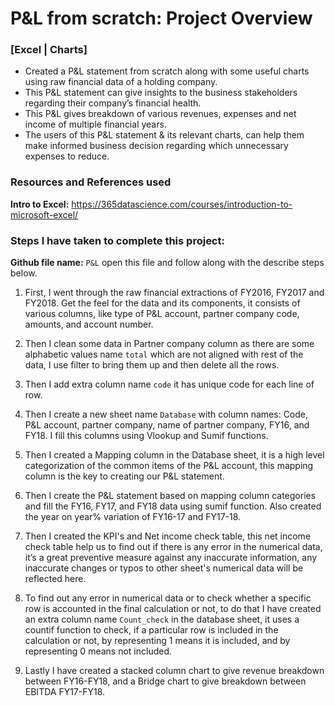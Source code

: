 # P&L from scratch: Project Overview
### [Excel | Charts]
* Created a P&L statement from scratch along with some useful charts using raw financial data of a holding company.
* This P&L statement can give insights to the business stakeholders regarding their company’s financial health.
* This P&L gives breakdown of various revenues, expenses and net income of multiple financial years.
* The users of this P&L statement & its relevant charts, can help them make informed business decision regarding which unnecessary expenses to reduce.

### Resources and References used
**Intro to Excel:** https://365datascience.com/courses/introduction-to-microsoft-excel/

### Steps I have taken to complete this project:
**Github file name:** `P&L` open this file and follow along with the describe steps below.

1. First, I went through the raw financial extractions of FY2016, FY2017 and FY2018. Get the feel for the data and its components, it consists of various columns, like type of P&L account, partner company code, amounts, and account number.

2. Then I clean some data in Partner company column as there are some alphabetic values name `total` which are not aligned with rest of the data, I use filter to bring them up and then delete all the rows.

3. Then I add extra column name `code` it has unique code for each line of row.

4. Then I create a new sheet name `Database` with column names: Code, P&L account, partner company, name of partner company, FY16, and FY18. I fill this columns using Vlookup and Sumif functions.

5. Then I created a Mapping column in the Database sheet, it is a high level categorization of the common items of the P&L account, this mapping column is the key to creating our P&L statement.

6. Then I create the P&L statement based on mapping column categories and fill the FY16, FY17, and FY18 data using sumif function. Also created the year on year% variation of FY16-17 and FY17-18. 

7. Then I created the KPI's and Net income check table, this net income check table help us to find out if there is any error in the numerical data, it’s a great preventive measure against any inaccurate information, any inaccurate changes or typos to other sheet's numerical data will be reflected here.

8. To find out any error in numerical data or to check whether a specific row is accounted in the final calculation or not, to do that I have created an extra column name `Count_check` in the database sheet, it uses a countif function to check, if a particular row is included in the calculation or not, by representing 1 means it is included, and by representing 0 means not included.

9. Lastly I have created a stacked column chart to give revenue breakdown between FY16-FY18, and a Bridge chart to give breakdown between EBITDA FY17-FY18.
  
